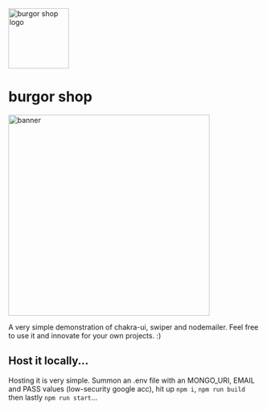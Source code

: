 <img src="https://raw.githubusercontent.com/suntoes/burgor/master/client/public/burgor.png" alt="burgor shop logo" width="120"/>

# burgor shop

<a href="https://burgor.herokuapp.com/">
<img src="https://raw.githubusercontent.com/suntoes/burgor/master/client/public/bannerhd.png" alt="banner" width="400"/>
</a>

A very simple demonstration of chakra-ui, swiper and nodemailer. Feel free to use it and innovate for your own projects. :)

## Host it locally...
Hosting it is very simple. Summon an .env file with an MONGO_URI, EMAIL and PASS values (low-security google acc), hit up `npm i`, `npm run build` then lastly `npm run start`...
